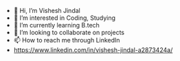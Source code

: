 - 👋 Hi, I’m Vishesh Jindal
- 👀 I’m interested in Coding, Studying 
- 🌱 I’m currently learning B.tech 
- 💞️ I’m looking to collaborate on projects 
- 📫 How to reach me through LinkedIn
- https://www.linkedin.com/in/vishesh-jindal-a2873424a/

<!---
Vishesh-04/Vishesh-04 is a ✨ special ✨ repository because its `README.md` (this file) appears on your GitHub profile.
You can click the Preview link to take a look at your changes.
--->
